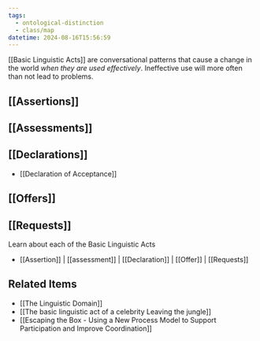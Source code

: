 ```yaml
---
tags:
  - ontological-distinction
  - class/map
datetime: 2024-08-16T15:56:59
---
```

[[Basic Linguistic Acts]] are conversational patterns that cause a change in the world *when they are used effectively*. Ineffective use will more often than not lead to problems.

## [[Assertions]]

## [[Assessments]]

## [[Declarations]]
- [[Declaration of Acceptance]]

## [[Offers]]

## [[Requests]]
Learn about each of the Basic Linguistic Acts
- [[Assertion]] | [[assessment]] | [[Declaration]] | [[Offer]] | [[Requests]]

## Related Items
- [[The Linguistic Domain]]
- [[The basic linguistic act of a celebrity Leaving the jungle]]
- [[Escaping the Box - Using a New Process Model to Support Participation and Improve Coordination]]